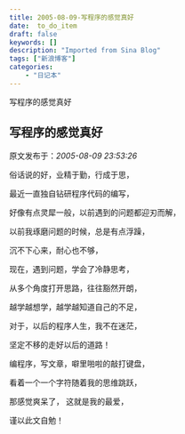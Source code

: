 ```yaml
---
title: 2005-08-09-写程序的感觉真好
date:  to_do_item
draft: false
keywords: []
description: "Imported from Sina Blog"
tags: ["新浪博客"]
categories: 
    - "日记本"
---
```

写程序的感觉真好
## 写程序的感觉真好

 原文发布于：*2005-08-09 23:53:26*

俗话说的好，业精于勤，行成于思，

 

最近一直独自钻研程序代码的编写，

 

好像有点灵犀一般，以前遇到的问题都迎刃而解，

 

以前我琢磨问题的时候，总是有点浮躁，

 

沉不下心来，耐心也不够，

 

 

现在，遇到问题，学会了冷静思考，

 

从多个角度打开思路，往往豁然开朗，

 

越学越想学，越学越知道自己的不足，

 

对于，以后的程序人生，我不在迷茫，

 

坚定不移的走好以后的道路！

 

编程序，写文章，噼里啪啦的敲打键盘，

 

看着一个一个字符随着我的思维跳跃，

 

那感觉爽呆了， 这就是我的最爱，

 

谨以此文自勉！

 

 


